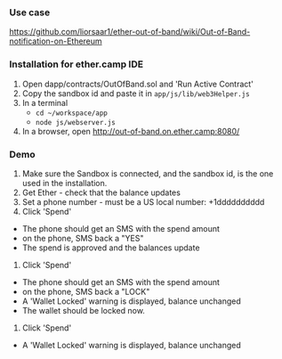 ### Use case
https://github.com/liorsaar1/ether-out-of-band/wiki/Out-of-Band-notification-on-Ethereum

### Installation for ether.camp IDE
1. Open dapp/contracts/OutOfBand.sol and 'Run Active Contract'
1. Copy the sandbox id and paste it in ```app/js/lib/web3Helper.js```
1. In a terminal
   * ```cd ~/workspace/app```
   * ```node js/webserver.js```
1. In a browser, open http://out-of-band.on.ether.camp:8080/

### Demo
1. Make sure the Sandbox is connected, and the sandbox id, is the one used in the installation.
1. Get Ether - check that the balance updates
1. Set a phone number - must be a US local number:  +1dddddddddd 
1. Click 'Spend'
  * The phone should get an SMS with the spend amount
  * on the phone, SMS back a "YES"
  * The spend is approved and the balances update
1. Click 'Spend'
  * The phone should get an SMS with the spend amount
  * on the phone, SMS back a "LOCK"
  * A 'Wallet Locked' warning is displayed, balance unchanged
  * The wallet should be locked now.
1. Click 'Spend'
  * A 'Wallet Locked' warning is displayed, balance unchanged
  
  
